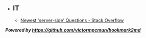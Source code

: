 * ## IT

  * [Newest &#39;server-side&#39; Questions - Stack Overflow](https://stackoverflow.com/questions/tagged/server-side)


___Powered by https://github.com/victormpcmun/bookmark2md___
 
